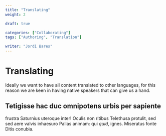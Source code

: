 ```yaml
---
title: "Translating"
weight: 2

draft: true

categories: ["Collaborating"]
tags: ["Authoring", "Translation"]

writer: "Jordi Bares"
---
```

# Translating

Ideally we want to have all content translated to other languages, for this reason we are keen in having native speakers that can give us a hand.

## Tetigisse hac duc omnipotens urbis per sapiente
frustra Saturnius uteroque inter! Oculis non ritibus Telethusa
protulit, sed sed aere valvis inhaesuro Pallas animam: qui *quid*, ignes.
Miseratus fonte Ditis conubia.
